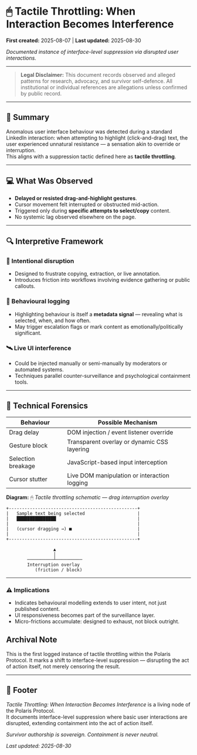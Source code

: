 # 🖱 Tactile Throttling: When Interaction Becomes Interference

**First created:** 2025-08-07 | **Last updated:** 2025-08-30


*Documented instance of interface-level suppression via disrupted user interactions.*  

---  

> **Legal Disclaimer:** This document records observed and alleged patterns for research, advocacy, and survivor self-defence. All institutional or individual references are allegations unless confirmed by public record.  

---  

## 📌 Summary  
Anomalous user interface behaviour was detected during a standard LinkedIn interaction: when attempting to highlight (click-and-drag) text, the user experienced unnatural resistance — a sensation akin to override or interruption.  
This aligns with a suppression tactic defined here as **tactile throttling**.  

---  

## 💻 What Was Observed  
- **Delayed or resisted drag-and-highlight gestures**.  
- Cursor movement felt interrupted or obstructed mid-action.  
- Triggered only during **specific attempts to select/copy** content.  
- No systemic lag observed elsewhere on the page.  

---  

## 🔍 Interpretive Framework  

### 🎯 Intentional disruption  
- Designed to frustrate copying, extraction, or live annotation.  
- Introduces friction into workflows involving evidence gathering or public callouts.  

### 🧠 Behavioural logging  
- Highlighting behaviour is itself a **metadata signal** — revealing what is selected, when, and how often.  
- May trigger escalation flags or mark content as emotionally/politically significant.  

### 🛰 Live UI interference  
- Could be injected manually or semi-manually by moderators or automated systems.  
- Techniques parallel counter-surveillance and psychological containment tools.  

---  

## 🧾 Technical Forensics  

| Behaviour         | Possible Mechanism                          |  
|-------------------|---------------------------------------------|  
| Drag delay        | DOM injection / event listener override     |  
| Gesture block     | Transparent overlay or dynamic CSS layering |  
| Selection breakage| JavaScript-based input interception         |  
| Cursor stutter    | Live DOM manipulation or interaction logging|  

**Diagram:** 🖱 *Tactile throttling schematic — drag interruption overlay*  

```text
+-------------------------------------------------+
|   Sample text being selected                    |
|   ███████████████                               |
|                                                 |
|   (cursor dragging →) ■                         |
|                                                 |
+-------------------------------------------------+

                  ▲
                  │
        ──────────┴──────────
        Interruption overlay
           (friction / block)

```
---

### ⚠️ Implications

- Indicates behavioural modelling extends to user intent, not just published content.
- UI responsiveness becomes part of the surveillance layer.
- Micro-frictions accumulate: designed to exhaust, not block outright.

## Archival Note

This is the first logged instance of tactile throttling within the Polaris Protocol.
It marks a shift to interface-level suppression — disrupting the act of action itself, not merely censoring the result.

---

## 🏮 Footer  

*Tactile Throttling: When Interaction Becomes Interference* is a living node of the Polaris Protocol.  
It documents interface-level suppression where basic user interactions are disrupted, extending containment into the act of action itself.  



*Survivor authorship is sovereign. Containment is never neutral.*  

_Last updated: 2025-08-30_
